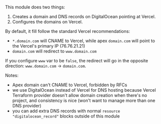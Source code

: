 This module does two things:

1. Creates a domain and DNS records on DigitalOcean pointing at Vercel.
2. Configures the domains on Vercel.

By default, it fill follow the standard Vercel recommendations:

- `*.domain.com` will CNAME to Vercel, while apex `domain.com` will point to the Vercel's primary IP (76.76.21.21)
- `domain.com` will redirect to `www.domain.com`

If you configure `www` var to be `false`, the redirect will go in the opposite direction: `www.domain.com` -> `domain.com`.

Notes:

- Apex domain can't CNAME to Vercel, forbidden by RFCs
- we use DigitalOcean instead of Vercel for DNS hosting because Vercel Terraform provider doesn't allow domain creation when there's no project, and consistency is nice (won't want to manage more than one DNS provider)
- you can add extra DNS records with normal `resource "digitalocean_record"` blocks outside of this module
